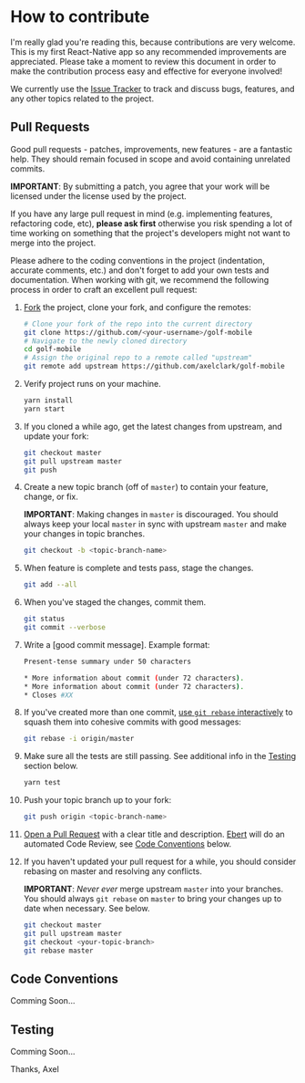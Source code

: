 # How to contribute

I'm really glad you're reading this, because contributions are very welcome.  This is my first React-Native app so any recommended improvements are appreciated.  Please take a moment to review this document in order to make the contribution process easy and effective for everyone involved!

We currently use the [Issue Tracker](https://github.com/axelclark/golf-mobile/issues) to track and discuss bugs, features, and any other topics related to the project.

## Pull Requests

Good pull requests - patches, improvements, new features - are a fantastic help. They should remain focused in scope and avoid containing unrelated commits.

**IMPORTANT**: By submitting a patch, you agree that your work will be licensed under the license used by the project.

If you have any large pull request in mind (e.g. implementing features, refactoring code, etc), **please ask first** otherwise you risk spending a lot of time working on something that the project's developers might not want to merge into the project.

Please adhere to the coding conventions in the project (indentation, accurate comments, etc.) and don't forget to add your own tests and documentation. When working with git, we recommend the following process in order to craft an excellent pull request:

1. [Fork](http://help.github.com/fork-a-repo/) the project, clone your fork, and configure the remotes:

   ```bash
   # Clone your fork of the repo into the current directory
   git clone https://github.com/<your-username>/golf-mobile
   # Navigate to the newly cloned directory
   cd golf-mobile
   # Assign the original repo to a remote called "upstream"
   git remote add upstream https://github.com/axelclark/golf-mobile
   ```

2. Verify project runs on your machine.

    ```bash
    yarn install
    yarn start
    ```

3. If you cloned a while ago, get the latest changes from upstream, and update your fork:

   ```bash
   git checkout master
   git pull upstream master
   git push
   ```

4. Create a new topic branch (off of `master`) to contain your feature, change, or fix.  

    **IMPORTANT**: Making changes in `master` is discouraged. You should always keep your 
    local `master` in sync with upstream `master` and make your changes in topic branches.

   ```bash
   git checkout -b <topic-branch-name>
   ```

5. When feature is complete and tests pass, stage the changes.

    ```bash
    git add --all
    ```

6. When you've staged the changes, commit them.

    ```bash
    git status
    git commit --verbose
    ```

7. Write a [good commit message]. Example format:

    ```bash
    Present-tense summary under 50 characters

    * More information about commit (under 72 characters).
    * More information about commit (under 72 characters).
    * Closes #XX
    ```

8. If you've created more than one commit, [use `git rebase` interactively](https://help.github.com/articles/about-git-rebase/) to squash them into cohesive commits with good messages:

    ```bash
    git rebase -i origin/master
    ```

9. Make sure all the tests are still passing.  See additional info in the [Testing](#testing) section below.

    ```bash
    yarn test
    ```

10. Push your topic branch up to your fork:

    ```bash
    git push origin <topic-branch-name>
    ```

11. [Open a Pull Request](https://help.github.com/articles/using-pull-requests/) with a clear title and description.  [Ebert](https://ebertapp.io/github/axelclark/golf-mobile) will do an automated Code Review, see [Code Conventions](#code-conventions) below.

12. If you haven't updated your pull request for a while, you should consider rebasing on master and resolving any conflicts.

    **IMPORTANT**: _Never ever_ merge upstream `master` into your branches. You should always 
    `git rebase` on `master` to bring your changes up to date when necessary.  See below.

    ```bash
    git checkout master
    git pull upstream master
    git checkout <your-topic-branch>
    git rebase master
    ```

## Code Conventions

Comming Soon...

## Testing

Comming Soon...


Thanks,
Axel
